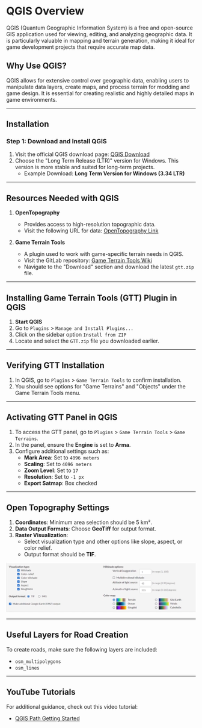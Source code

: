 # QGIS Overview

QGIS (Quantum Geographic Information System) is a free and open-source GIS application used for viewing, editing, and analyzing geographic data. It is particularly valuable in mapping and terrain generation, making it ideal for game development projects that require accurate map data.

## Why Use QGIS?
QGIS allows for extensive control over geographic data, enabling users to manipulate data layers, create maps, and process terrain for modding and game design. It is essential for creating realistic and highly detailed maps in game environments.

---

## Installation

### Step 1: Download and Install QGIS
1. Visit the official QGIS download page: [QGIS Download](https://www.qgis.org/download/)
2. Choose the "Long Term Release (LTR)" version for Windows. This version is more stable and suited for long-term projects.
   - Example Download: **Long Term Version for Windows (3.34 LTR)**

---

## Resources Needed with QGIS

1. **OpenTopography**  
   - Provides access to high-resolution topographic data.
   - Visit the following URL for data: [OpenTopography Link](https://portal.opentopography.org/raster?opentopoID=OTSRM.082015.4326.1)
   
2. **Game Terrain Tools**  
   - A plugin used to work with game-specific terrain needs in QGIS.
   - Visit the GitLab repository: [Game Terrain Tools Wiki](https://gitlab.com/Adanteh/qgis-game-terrains/-/wikis/home)
   - Navigate to the "Download" section and download the latest `gtt.zip` file.

---

## Installing Game Terrain Tools (GTT) Plugin in QGIS

1. **Start QGIS**  
2. Go to `Plugins` > `Manage and Install Plugins...`
3. Click on the sidebar option `Install from ZIP`
4. Locate and select the `GTT.zip` file you downloaded earlier.

---

## Verifying GTT Installation

1. In QGIS, go to `Plugins` > `Game Terrain Tools` to confirm installation.
2. You should see options for "Game Terrains" and "Objects" under the Game Terrain Tools menu.

---

## Activating GTT Panel in QGIS

1. To access the GTT panel, go to `Plugins` > `Game Terrain Tools` > `Game Terrains`.
2. In the panel, ensure the **Engine** is set to **Arma**.
3. Configure additional settings such as:
   - **Mark Area**: Set to `4096 meters`
   - **Scaling**: Set to `4096 meters`
   - **Zoom Level**: Set to `17`
   - **Resolution**: Set to `-1 px`
   - **Export Satmap**: Box checked

---

## Open Topography Settings

1. **Coordinates**: Minimum area selection should be 5 km².
2. **Data Output Formats**: Choose **GeoTiff** for output format.
3. **Raster Visualization**:
   - Select visualization type and other options like slope, aspect, or color relief.
   - Output format should be **TIF**.

![Open Topography Settings](images/open_topography_settings.png)

---

## Useful Layers for Road Creation

To create roads, make sure the following layers are included:
- `osm_multipolygons`
- `osm_lines`

---

## YouTube Tutorials

For additional guidance, check out this video tutorial:
- [QGIS Path Getting Started](https://www.youtube.com/watch?v=Y6T-j3CmAGU)